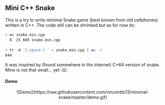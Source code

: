 ## Mini C++ Snake
This is a try to write minimal Snake game (best known from old cellphones) written in C++. The code
still can be shrinked but as for now its:

```sh
> wc snake.min.cpp
  8  25 669 snake.min.cpp
  
> tr -d '[:space:] ' < snake.min.cpp | wc -c
644
```

It was inspired by (found somewhere in the internet) C+64 version of snake. Mine is not that small... yet ::wink:: 

#### Demo
<p align="center">
![Demo](https://raw.githubusercontent.com/vincentto13/minimal-snake/master/demo.gif)
</p>

